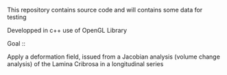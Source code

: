 This repository contains source code and will contains some data for testing 

Developped in c++
use of OpenGL Library

Goal ::

Apply a deformation field, issued from a Jacobian analysis (volume change analysis) of the Lamina Cribrosa in a longitudinal series


